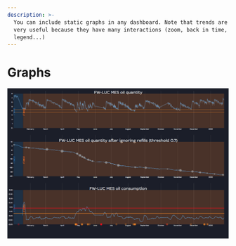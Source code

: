 ```yaml
---
description: >-
  You can include static graphs in any dashboard. Note that trends are still
  very useful because they have many interactions (zoom, back in time,
  legend...)
---
```


# Graphs

![Example of the usage of 3 graphs in a dashboard](../../.gitbook/assets/image%20%284%29.png)

